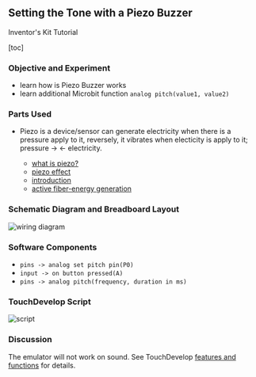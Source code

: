 ## Setting the Tone with a Piezo Buzzer
Inventor's Kit Tutorial

[toc]

### Objective and Experiment
* learn how is Piezo Buzzer works
* learn additional Microbit function `analog pitch(value1, value2)`

### Parts Used  
* Piezo is a device/sensor can generate electricity when there is a pressure apply to it, reversely, it vibrates when electicity is apply to it;  pressure -> <- electricity.

	* [what is piezo?](https://en.wikipedia.org/wiki/Piezoelectricity) 
	* [piezo effect](https://www.youtube.com/watch?v=YGbSAFXAtMQ)
	* [introduction](https://www.youtube.com/watch?v=4nbBAG-848c)
	* [active fiber-energy generation](https://www.youtube.com/watch?v=Bxo2TihSrNg)   

### Schematic Diagram and Breadboard Layout
![wiring diagram](https://www.evernote.com/l/AS69H2GTBV5Ajab8ROHleP6azcYElAOH-kkB/image.jpg)

### Software Components 
* `pins -> analog set pitch pin(P0)`
* `input -> on button pressed(A)`
* `pins -> analog pitch(frequency, duration in ms)`

### TouchDevelop Script
![script](https://www.evernote.com/l/AS5yBJO7Jo9H35-ok9ySMZ-sC3Ozb4TgShIB/image.png)

### Discussion
The emulator will not work on sound.
See TouchDevelop [features and functions](https://www.touchdevelop.com/docs/contents) for details.




